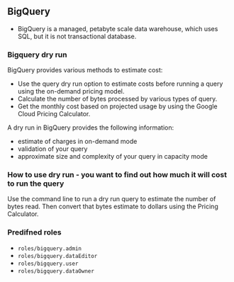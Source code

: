 ## BigQuery  
- BigQuery is a managed, petabyte scale data warehouse, which uses SQL, but it is not transactional database.  

### Bigquery dry run
BigQuery provides various methods to estimate cost:  
- Use the query dry run option to estimate costs before running a query using the on-demand pricing model.  
- Calculate the number of bytes processed by various types of query.  
- Get the monthly cost based on projected usage by using the Google Cloud Pricing Calculator.

A dry run in BigQuery provides the following information:  
- estimate of charges in on-demand mode  
- validation of your query  
- approximate size and complexity of your query in capacity mode

### How to use dry run - you want to find out how much it will cost to run the query  
Use the command line to run a dry run query to estimate the number of bytes read. Then convert that bytes estimate to dollars using the Pricing Calculator. 

### Predifned roles  
- `roles/bigquery.admin`
- `roles/bigquery.dataEditor`
- `roles/bigquery.user`
- `roles/bigquery.dataOwner`
